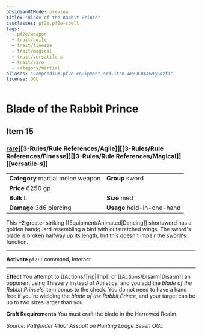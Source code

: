 ```yaml
---
obsidianUIMode: preview
title: "Blade of the Rabbit Prince"
cssclasses: pf2e,pf2e-spell
tags:
  - pf2e/weapon
  - trait/agile
  - trait/finesse
  - trait/magical
  - trait/versatile-s
  - trait/rare
  - category/martial
aliases: "Compendium.pf2e.equipment-srd.Item.APZJC0A469gBozf1"
license: OGL
---
```

# Blade of the Rabbit Prince
## Item 15
### [rare](rare.md "Rare Rarity Trait")[[3-Rules/Rule References/Agile]][[3-Rules/Rule References/Finesse]][[3-Rules/Rule References/Magical]][[versatile-s]]

|  |  |
| -- | -- |
| **Category** martial melee weapon | **Group** sword |
| **Price** 6250 gp |  |
| **Bulk** L | **Size** med |
| **Damage** 3d6 piercing  | **Usage** held-in-one-hand |



This +2 greater striking [[Equipment/Animated|Dancing]] shortsword has a golden handguard resembling a bird with outstretched wings. The sword's blade is broken halfway up its length, but this doesn't impair the sword's function.

* * *

**Activate** `pf2:1` command, Interact

* * *

**Effect** You attempt to [[Actions/Trip|Trip]] or [[Actions/Disarm|Disarm]] an opponent using Thievery instead of Athletics, and you add the _blade of the Rabbit Prince's_ item bonus to the check. You do not need to have a hand free if you're wielding the _blade of the Rabbit Prince_, and your target can be up to two sizes larger than you.

**Craft Requirements** You must craft the blade in the Harrowed Realm.

*Source: Pathfinder #160: Assault on Hunting Lodge Seven*
*OGL*